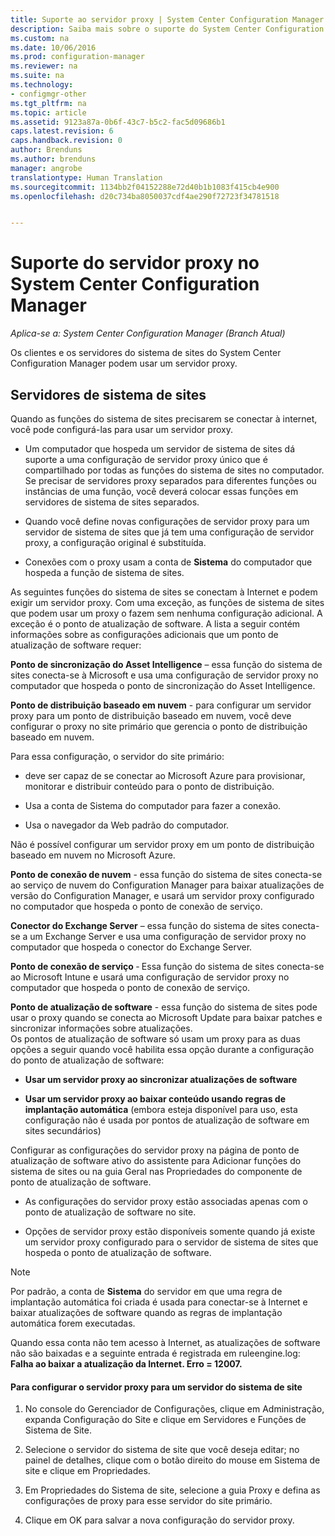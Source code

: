 ```yaml
---
title: Suporte ao servidor proxy | System Center Configuration Manager
description: Saiba mais sobre o suporte do System Center Configuration Manager para servidores proxy usados pelos servidores de sistema de sites e clientes.
ms.custom: na
ms.date: 10/06/2016
ms.prod: configuration-manager
ms.reviewer: na
ms.suite: na
ms.technology:
- configmgr-other
ms.tgt_pltfrm: na
ms.topic: article
ms.assetid: 9123a87a-0b6f-43c7-b5c2-fac5d09686b1
caps.latest.revision: 6
caps.handback.revision: 0
author: Brenduns
ms.author: brenduns
manager: angrobe
translationtype: Human Translation
ms.sourcegitcommit: 1134bb2f04152288e72d40b1b1083f415cb4e900
ms.openlocfilehash: d20c734ba8050037cdf4ae290f72723f34781518


---
```

# <a name="proxy-server-support-in-system-center-configuration-manager"></a>Suporte do servidor proxy no System Center Configuration Manager

*Aplica-se a: System Center Configuration Manager (Branch Atual)*

Os clientes e os servidores do sistema de sites do System Center Configuration Manager podem usar um servidor proxy.  

## <a name="site-system-servers"></a>Servidores de sistema de sites  
Quando as funções do sistema de sites precisarem se conectar à internet, você pode configurá-las para usar um servidor proxy.  

-   Um computador que hospeda um servidor de sistema de sites dá suporte a uma configuração de servidor proxy único que é compartilhado por todas as funções do sistema de sites no computador. Se precisar de servidores proxy separados para diferentes funções ou instâncias de uma função, você deverá colocar essas funções em servidores de sistema de sites separados.  

-   Quando você define novas configurações de servidor proxy para um servidor de sistema de sites que já tem uma configuração de servidor proxy, a configuração original é substituída.  

-   Conexões com o proxy usam a conta de **Sistema** do computador que hospeda a função de sistema de sites.  

As seguintes funções do sistema de sites se conectam à Internet e podem exigir um servidor proxy.  Com uma exceção, as funções de sistema de sites que podem usar um proxy o fazem sem nenhuma configuração adicional. A exceção é o ponto de atualização de software. A lista a seguir contém informações sobre as configurações adicionais que um ponto de atualização de software requer:  

**Ponto de sincronização do Asset Intelligence** – essa função do sistema de sites conecta-se à Microsoft e usa uma configuração de servidor proxy no computador que hospeda o ponto de sincronização do Asset Intelligence.  

**Ponto de distribuição baseado em nuvem** - para configurar um servidor proxy para um ponto de distribuição baseado em nuvem, você deve configurar o proxy no site primário que gerencia o ponto de distribuição baseado em nuvem.  

Para essa configuração, o servidor do site primário:  

-   deve ser capaz de se conectar ao Microsoft Azure para provisionar, monitorar e distribuir conteúdo para o ponto de distribuição.  

-   Usa a conta de Sistema do computador para fazer a conexão.  

-   Usa o navegador da Web padrão do computador.  

Não é possível configurar um servidor proxy em um ponto de distribuição baseado em nuvem no Microsoft Azure.  

**Ponto de conexão de nuvem** - essa função do sistema de sites conecta-se ao serviço de nuvem do Configuration Manager para baixar atualizações de versão do Configuration Manager, e usará um servidor proxy configurado no computador que hospeda o ponto de conexão de serviço.  

**Conector do Exchange Server** – essa função do sistema de sites conecta-se a um Exchange Server e usa uma configuração de servidor proxy no computador que hospeda o conector do Exchange Server.  

**Ponto de conexão de serviço** ‑ Essa função do sistema de sites conecta-se ao Microsoft Intune e usará uma configuração de servidor proxy no computador que hospeda o ponto de conexão de serviço.  

**Ponto de atualização de software** - essa função do sistema de sites pode usar o proxy quando se conecta ao Microsoft Update para baixar patches e sincronizar informações sobre atualizações.   
Os pontos de atualização de software só usam um proxy para as duas opções a seguir quando você habilita essa opção durante a configuração do ponto de atualização de software:  

-   **Usar um servidor proxy ao sincronizar atualizações de software**  

-   **Usar um servidor proxy ao baixar conteúdo usando regras de implantação automática** (embora esteja disponível para uso, esta configuração não é usada por pontos de atualização de software em sites secundários)  

Configurar as configurações do servidor proxy na página de ponto de atualização de software ativo do assistente para Adicionar funções do sistema de sites ou na guia Geral nas Propriedades do componente de ponto de atualização de software.  

-   As configurações do servidor proxy estão associadas apenas com o ponto de atualização de software no site.  

-   Opções de servidor proxy estão disponíveis somente quando já existe um servidor proxy configurado para o servidor de sistema de sites que hospeda o ponto de atualização de software.  

> [!NOTE]  
>  Por padrão, a conta de **Sistema** do servidor em que uma regra de implantação automática foi criada é usada para conectar-se à Internet e baixar atualizações de software quando as regras de implantação automática forem executadas.  
>   
>  Quando essa conta não tem acesso à Internet, as atualizações de software não são baixadas e a seguinte entrada é registrada em ruleengine.log: **Falha ao baixar a atualização da Internet. Erro = 12007.**  

#### <a name="to-configure-the-proxy-server-for-a-site-system-server"></a>Para configurar o servidor proxy para um servidor do sistema de site  

1.  No console do Gerenciador de Configurações, clique em Administração, expanda Configuração do Site e clique em Servidores e Funções de Sistema de Site.  

2.  Selecione o servidor do sistema de site que você deseja editar; no painel de detalhes, clique com o botão direito do mouse em Sistema de site e clique em Propriedades.  

3.  Em Propriedades do Sistema de site, selecione a guia Proxy e defina as configurações de proxy para esse servidor do site primário.  

4.  Clique em OK para salvar a nova configuração do servidor proxy.  



<!--HONumber=Nov16_HO1-->


